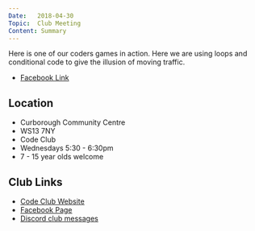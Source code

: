 ```yaml
---
Date:   2018-04-30
Topic:  Club Meeting
Content: Summary
---
```

Here is one of our coders games in action. Here we are using loops and conditional code to give the illusion of moving traffic.

* [Facebook Link](https://www.facebook.com/720665616418529/videos/1531511846975910)

## Location

* Curborough Community Centre
* WS13 7NY
* Code Club
* Wednesdays 5:30 - 6:30pm
* 7 - 15 year olds welcome

## Club Links

* [Code Club Website](https://lichfield-code-club.github.io/)
* [Facebook Page](https://www.facebook.com/LichfieldCoders)
* [Discord club messages](https://discord.gg/szz6xGK)

